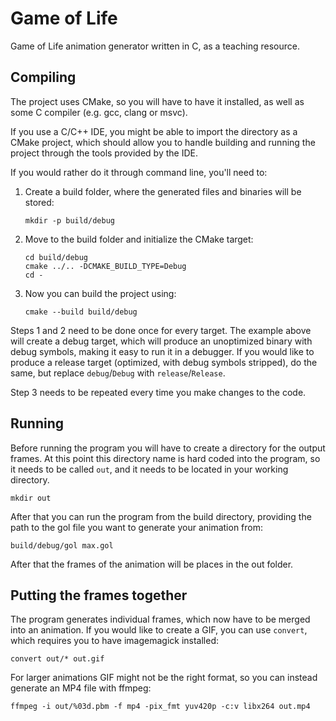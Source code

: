 Game of Life
============

Game of Life animation generator written in C, as a teaching resource.

Compiling
---------

The project uses CMake, so you will have to have it installed, as well as
some C compiler (e.g. gcc, clang or msvc). 

If you use a C/C++ IDE, you might be able to import the directory as a CMake
project, which should allow you to handle building and running the project
through the tools provided by the IDE.

If you would rather do it through command line, you'll need to:

1. Create a build folder, where the generated files and binaries will be stored:

    ```
    mkdir -p build/debug
    ```

2. Move to the build folder and initialize the CMake target:

    ```
    cd build/debug
    cmake ../.. -DCMAKE_BUILD_TYPE=Debug
    cd -
    ```

3. Now you can build the project using:

    ```
    cmake --build build/debug
    ```

Steps 1 and 2 need to be done once for every target. The example above will
create a debug target, which will produce an unoptimized binary with debug
symbols, making it easy to run it in a debugger. If you would like to produce
a release target (optimized, with debug symbols stripped), do the same,
but replace `debug`/`Debug` with `release`/`Release`.

Step 3 needs to be repeated every time you make changes to the code.

Running
-------

Before running the program you will have to create a directory for the output 
frames. At this point this directory name is hard coded into the program, so it 
needs to be called `out`, and it needs to be located in your working directory.

```
mkdir out
```

After that you can run the program from the build directory, providing the path
to the gol file you want to generate your animation from:

```
build/debug/gol max.gol
```

After that the frames of the animation will be places in the out folder.

Putting the frames together
---------------------------

The program generates individual frames, which now have to be merged into an
animation. If you would like to create a GIF, you can use `convert`, which
requires you to have imagemagick installed:

```
convert out/* out.gif
```

For larger animations GIF might not be the right format, so you can instead
generate an MP4 file with ffmpeg:

```
ffmpeg -i out/%03d.pbm -f mp4 -pix_fmt yuv420p -c:v libx264 out.mp4
```
